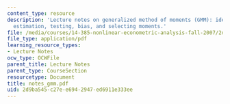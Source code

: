 ```yaml
---
content_type: resource
description: 'Lecture notes on generalized method of moments (GMM): identification,
  estimation, testing, bias, and selecting moments.'
file: /media/courses/14-385-nonlinear-econometric-analysis-fall-2007/2d9ba545c27ee6942947ed6911e333ee_notes_gmm.pdf
file_type: application/pdf
learning_resource_types:
- Lecture Notes
ocw_type: OCWFile
parent_title: Lecture Notes
parent_type: CourseSection
resourcetype: Document
title: notes_gmm.pdf
uid: 2d9ba545-c27e-e694-2947-ed6911e333ee
---
```

